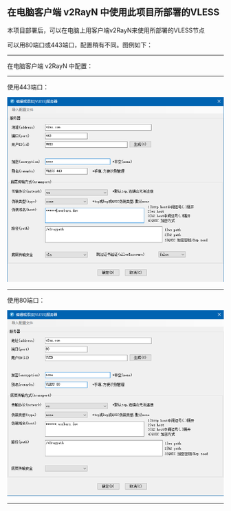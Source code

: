 ## 在电脑客户端 v2RayN 中使用此项目所部署的VLESS

本项目部署后，可以在电脑上用客户端v2RayN来使用所部署的VLESS节点

可以用80端口或443端口，配置稍有不同。图例如下：

****

在电脑客户端 v2RayN 中配置：

***

使用443端口：

![443端口图示](/tutorial/img/Windows-v2RayN-VLESS-443.png)

***

使用80端口：

![80端口图示](/tutorial/img/Windows-v2RayN-VLESS-80.png)

***
